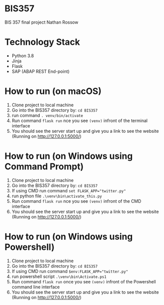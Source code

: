 # BIS357
BIS 357 final project
Nathan Rossow

# Technology Stack
* Python 3.8
* Jinja
* Flask
* SAP (ABAP REST End-point)

# How to run (on macOS)
1. Clone project to local machine
2. Go into the BIS357 directory by: `cd BIS357`
3. run command `. venv/bin/activate`
4. Run command `flask run` nce you see `(venv)` infront of the terminal interface
5. You should see the server start up and give you a link to see the website (Running on http://127.0.0.1:5000/)


# How to run (on Windows using Command Prompt)
1. Clone project to local machine
2. Go into the BIS357 directory by: `cd BIS357`
3. If using CMD run command `set FLASK_APP="twitter.py"` 
3. run python file `.\venv\bin\activate_this.py`
4. Run command `flask run` nce you see `(venv)` infront of the CMD interface
5. You should see the server start up and give you a link to see the website (Running on http://127.0.0.1:5000/)

# How to run (on Windows using Powershell)
1. Clone project to local machine
2. Go into the BIS357 directory by: `cd BIS357`
3. If using CMD run command `$env:FLASK_APP="twitter.py"` 
3. run powershell script `.\venv\bin\Activate.ps1`
4. Run command `flask run` once you see `(venv)` infront of the Powershell command line interface
5. You should see the server start up and give you a link to see the website (Running on http://127.0.0.1:5000/)
